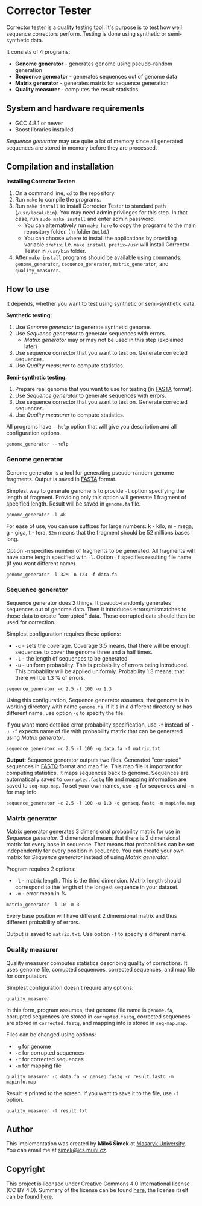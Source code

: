 # Corrector Tester

Corrector tester is a quality testing tool. It's purpose is to test how well sequence correctors perform. Testing is done using synthetic or semi-synthetic data.

It consists of 4 programs:

- **Genome generator** - generates genome using pseudo-random generation
- **Sequence generator** - generates sequences out of genome data
- **Matrix generator** - generates matrix for sequence generation
- **Quality measurer** - computes the result statistics

## System and hardware requirements

- GCC 4.8.1 or newer
- Boost libraries installed

*Sequence generator* may use quite a lot of memory since all generated sequences are stored in memory before they are processed.

## Compilation and installation

**Installing Corrector Tester:**

1. On a command line, `cd` to the repository.
2. Run `make` to compile the programs.
3. Run `make install` to install Corrector Tester to standard path 
   (`/usr/local/bin`). You may need admin privileges for this step. 
   In that case, run `sudo make install` and enter admin password.
     - You can alternatively run `make here` to copy the programs to the main
       repository folder. (In folder `Build`.)
     - You can choose where to install the applications by providing variable
      `prefix`. I.e. `make install prefix=/usr` will install Corrector Tester in `/usr/bin` folder.
4. After `make install` programs should be available using commands:
   `genome_generator`, `sequence_generator`, `matrix_generator`, and 
   `quality_measurer`.

## How to use

It depends, whether you want to test using synthetic or semi-synthetic data.

**Synthetic testing:**

1. Use *Genome generator* to generate synthetic genome.
2. Use *Sequence generator* to generate sequences with errors.
    - *Matrix generator* may or may not be used in this step (explained later)
3. Use sequence corrector that you want to test on.
   Generate corrected sequences.
4. Use *Quality measurer* to compute statistics.

**Semi-synthetic testing:**

1. Prepare real genome that you want to use for testing (in [FASTA] format).
2. Use *Sequence generator* to generate sequences with errors.
3. Use sequence corrector that you want to test on.
   Generate corrected sequences.
4. Use *Quality measurer* to compute statistics.

All programs have `--help` option that will give you description and all configuration options.

```
genome_generator --help
```

[FASTA]: https://en.wikipedia.org/wiki/FASTA_format "FASTA format"

### Genome generator
Genome generator is a tool for generating pseudo-random genome fragments.
Output is saved in [FASTA] format.

Simplest way to generate genome is to provide `-l` option specifying the length of fragment. Providing only this option will generate 1 fragment of specified length. Result will be saved in `genome.fa` file.

```
genome_generator -l 4k
```

For ease of use, you can use suffixes for large numbers: 
k - kilo, m - mega, g - giga, t - tera.
`52m` means that the fragment should be 52 millions bases long.

Option `-n` specifies number of fragments to be generated. All fragments will have same length specified with `-l`.
Option `-f` specifies resulting file name (if you want different name).

```
genome_generator -l 32M -n 123 -f data.fa
```

### Sequence generator
Sequence generator does 2 things. It pseudo-randomly generates sequences out of genome data. Then it introduces errors/mismatches to those data to create "corrupted" data. Those corrupted data should then be used for correction.

Simplest configuration requires these options: 

- `-c` - sets the coverage. Coverage 3.5 means, that there will be enough 
  sequences to cover the genome three and a half times.
- `-l` - the length of sequences to be generated
- `-u` - uniform probability. This is probability of errors being introduced.
  This probability will be applied uniformly. Probability 1.3 means, that there will be 1.3 % of errors.

```
sequence_generator -c 2.5 -l 100 -u 1.3
```

Using this configuration, Sequence generator assumes, that genome is in working directory with name `genome.fa`. If it's in a different directory or has different name, use option `-g` to specify the file.

If you want more detailed error probability specification, use `-f` instead of `-u`. `-f` expects name of file with probability matrix that can be generated using *Matrix generator*.

```
sequence_generator -c 2.5 -l 100 -g data.fa -f matrix.txt
```

**Output:** Sequence generator outputs two files. Generated "corrupted" sequences in [FASTQ] format and map file. This map file is important for computing statistics. It maps sequences back to genome. Sequences are automatically saved to `corrupted.fastq` file and mapping information are saved to `seq-map.map`. To set your own names, use `-q` for sequences and `-m` for map info.

```
sequence_generator -c 2.5 -l 100 -u 1.3 -q genseq.fastq -m mapinfo.map
```

[FASTQ]: https://en.wikipedia.org/wiki/FASTQ_format "Fastq format"

### Matrix generator
Matrix generator generates 3 dimensional probability matrix for use in *Sequence generator*. 3 dimensional means that there is 2 dimensional matrix for every base in sequence. That means that probabilities can be set independently for every position in sequence. You can create your own matrix for *Sequence generator* instead of using *Matrix generator*.

Program requires 2 options:

- `-l` - matrix length. This is the third dimension. Matrix length should correspond to the length of the longest sequence in your dataset.
- `-m` - error mean in %

```
matrix_generator -l 10 -m 3
```

Every base position will have different 2 dimensional matrix and thus different probability of errors.

Output is saved to `matrix.txt`. Use option `-f` to specify a different name.

### Quality measurer
Quality measurer computes statistics describing quality of corrections. It uses genome file, corrupted sequences, corrected sequences, and map file for computation.

Simplest configuration doesn't require any options:

```
quality_measurer
```

In this form, program assumes, that genome file name is `genome.fa`, corrupted sequences are stored in `corrupted.fastq`, corrected sequences are stored in `corrected.fastq`, and mapping info is stored in `seq-map.map`.

Files can be changed using options:

- `-g` for genome
- `-c` for corrupted sequences
- `-r` for corrected sequences
- `-m` for mapping file

```
quality_measurer -g data.fa -c genseq.fastq -r result.fastq -m mapinfo.map
```

Result is printed to the screen. If you want to save it to the file, use `-f` option.

```
quality_measurer -f result.txt
```

## Author
This implementation was created by **Miloš Šimek** at
[Masaryk University](https://www.muni.cz/en).  
You can email me at <simek@ics.muni.cz>.

## Copyright
This project is licensed under Creative Commons 4.0 International
license (CC BY 4.0). Summary of the license can be found
[here][lshort], the license itself can be found [here][llong].

[lshort]: https://creativecommons.org/licenses/by/4.0/
[llong]:  https://creativecommons.org/licenses/by/4.0/legalcode